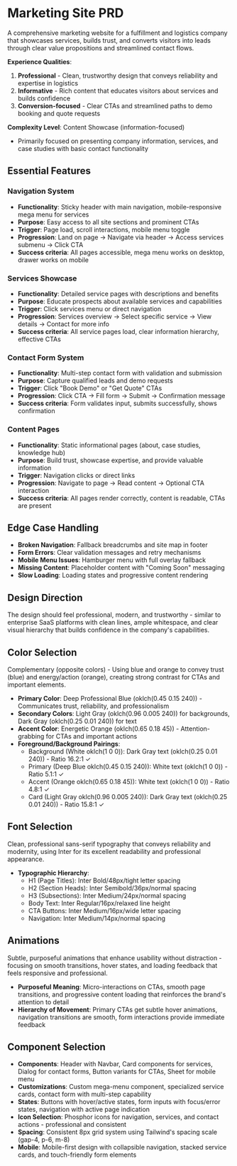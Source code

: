 # Marketing Site PRD

A comprehensive marketing website for a fulfillment and logistics company that showcases services, builds trust, and converts visitors into leads through clear value propositions and streamlined contact flows.

**Experience Qualities**:
1. **Professional** - Clean, trustworthy design that conveys reliability and expertise in logistics
2. **Informative** - Rich content that educates visitors about services and builds confidence
3. **Conversion-focused** - Clear CTAs and streamlined paths to demo booking and quote requests

**Complexity Level**: Content Showcase (information-focused)
- Primarily focused on presenting company information, services, and case studies with basic contact functionality

## Essential Features

### Navigation System
- **Functionality**: Sticky header with main navigation, mobile-responsive mega menu for services
- **Purpose**: Easy access to all site sections and prominent CTAs
- **Trigger**: Page load, scroll interactions, mobile menu toggle
- **Progression**: Land on page → Navigate via header → Access services submenu → Click CTA
- **Success criteria**: All pages accessible, mega menu works on desktop, drawer works on mobile

### Services Showcase
- **Functionality**: Detailed service pages with descriptions and benefits
- **Purpose**: Educate prospects about available services and capabilities
- **Trigger**: Click services menu or direct navigation
- **Progression**: Services overview → Select specific service → View details → Contact for more info
- **Success criteria**: All service pages load, clear information hierarchy, effective CTAs

### Contact Form System
- **Functionality**: Multi-step contact form with validation and submission
- **Purpose**: Capture qualified leads and demo requests
- **Trigger**: Click "Book Demo" or "Get Quote" CTAs
- **Progression**: Click CTA → Fill form → Submit → Confirmation message
- **Success criteria**: Form validates input, submits successfully, shows confirmation

### Content Pages
- **Functionality**: Static informational pages (about, case studies, knowledge hub)
- **Purpose**: Build trust, showcase expertise, and provide valuable information
- **Trigger**: Navigation clicks or direct links
- **Progression**: Navigate to page → Read content → Optional CTA interaction
- **Success criteria**: All pages render correctly, content is readable, CTAs are present

## Edge Case Handling
- **Broken Navigation**: Fallback breadcrumbs and site map in footer
- **Form Errors**: Clear validation messages and retry mechanisms
- **Mobile Menu Issues**: Hamburger menu with full overlay fallback
- **Missing Content**: Placeholder content with "Coming Soon" messaging
- **Slow Loading**: Loading states and progressive content rendering

## Design Direction
The design should feel professional, modern, and trustworthy - similar to enterprise SaaS platforms with clean lines, ample whitespace, and clear visual hierarchy that builds confidence in the company's capabilities.

## Color Selection
Complementary (opposite colors) - Using blue and orange to convey trust (blue) and energy/action (orange), creating strong contrast for CTAs and important elements.

- **Primary Color**: Deep Professional Blue (oklch(0.45 0.15 240)) - Communicates trust, reliability, and professionalism
- **Secondary Colors**: Light Gray (oklch(0.96 0.005 240)) for backgrounds, Dark Gray (oklch(0.25 0.01 240)) for text
- **Accent Color**: Energetic Orange (oklch(0.65 0.18 45)) - Attention-grabbing for CTAs and important actions
- **Foreground/Background Pairings**:
  - Background (White oklch(1 0 0)): Dark Gray text (oklch(0.25 0.01 240)) - Ratio 16.2:1 ✓
  - Primary (Deep Blue oklch(0.45 0.15 240)): White text (oklch(1 0 0)) - Ratio 5.1:1 ✓
  - Accent (Orange oklch(0.65 0.18 45)): White text (oklch(1 0 0)) - Ratio 4.8:1 ✓
  - Card (Light Gray oklch(0.96 0.005 240)): Dark Gray text (oklch(0.25 0.01 240)) - Ratio 15.8:1 ✓

## Font Selection
Clean, professional sans-serif typography that conveys reliability and modernity, using Inter for its excellent readability and professional appearance.

- **Typographic Hierarchy**:
  - H1 (Page Titles): Inter Bold/48px/tight letter spacing
  - H2 (Section Heads): Inter Semibold/36px/normal spacing
  - H3 (Subsections): Inter Medium/24px/normal spacing
  - Body Text: Inter Regular/16px/relaxed line height
  - CTA Buttons: Inter Medium/16px/wide letter spacing
  - Navigation: Inter Medium/14px/normal spacing

## Animations
Subtle, purposeful animations that enhance usability without distraction - focusing on smooth transitions, hover states, and loading feedback that feels responsive and professional.

- **Purposeful Meaning**: Micro-interactions on CTAs, smooth page transitions, and progressive content loading that reinforces the brand's attention to detail
- **Hierarchy of Movement**: Primary CTAs get subtle hover animations, navigation transitions are smooth, form interactions provide immediate feedback

## Component Selection
- **Components**: Header with Navbar, Card components for services, Dialog for contact forms, Button variants for CTAs, Sheet for mobile menu
- **Customizations**: Custom mega-menu component, specialized service cards, contact form with multi-step capability
- **States**: Buttons with hover/active states, form inputs with focus/error states, navigation with active page indication
- **Icon Selection**: Phosphor icons for navigation, services, and contact actions - professional and consistent
- **Spacing**: Consistent 8px grid system using Tailwind's spacing scale (gap-4, p-6, m-8)
- **Mobile**: Mobile-first design with collapsible navigation, stacked service cards, and touch-friendly form elements